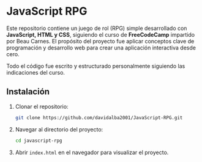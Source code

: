 # JavaScript RPG

Este repositorio contiene un juego de rol (RPG) simple desarrollado con **JavaScript, HTML y CSS**, siguiendo el curso de **FreeCodeCamp** impartido por Beau Carnes. El propósito del proyecto fue aplicar conceptos clave de programación y desarrollo web para crear una aplicación interactiva desde cero.

Todo el código fue escrito y estructurado personalmente siguiendo las indicaciones del curso.

## Instalación

1. Clonar el repositorio:

   ```bash
   git clone https://github.com/davidalba2001/JavaScript-RPG.git
   ```

2. Navegar al directorio del proyecto:

   ```bash
   cd javascript-rpg
   ```

3. Abrir `index.html` en el navegador para visualizar el proyecto.
